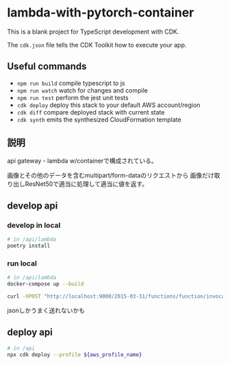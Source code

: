 # lambda-with-pytorch-container

This is a blank project for TypeScript development with CDK.

The `cdk.json` file tells the CDK Toolkit how to execute your app.

## Useful commands

 * `npm run build`   compile typescript to js
 * `npm run watch`   watch for changes and compile
 * `npm run test`    perform the jest unit tests
 * `cdk deploy`      deploy this stack to your default AWS account/region
 * `cdk diff`        compare deployed stack with current state
 * `cdk synth`       emits the synthesized CloudFormation template

## 説明
api gateway - lambda w/containerで構成されている。

画像とその他のデータを含むmultipart/form-dataのリクエストから
画像だけ取り出しResNet50で適当に処理して適当に値を返す。

## develop api
### develop in local
```bash
# in /api/lambda
poetry install
```

### run local
```bash
# in /api/lambda
docker-compose up --build

curl -XPOST "http://localhost:9000/2015-03-31/functions/function/invocations" -d '{}'
```
jsonしかうまく送れないかも

## deploy api
```bash
# in /api
npx cdk deploy --profile ${aws_profile_name}
```
